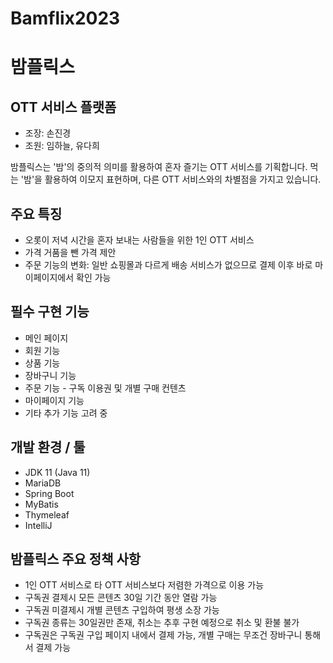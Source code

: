 # Bamflix2023 

# 밤플릭스

## OTT 서비스 플랫폼

- 조장: 손진경
- 조원: 임하늘, 유다희

밤플릭스는 '밤'의 중의적 의미를 활용하여 혼자 즐기는 OTT 서비스를 기획합니다. 
먹는 '밤'을 활용하여 이모지 표현하며, 다른 OTT 서비스와의 차별점을 가지고 있습니다.

## 주요 특징

- 오롯이 저녁 시간을 혼자 보내는 사람들을 위한 1인 OTT 서비스
- 가격 거품을 뺀 가격 제안
- 주문 기능의 변화: 일반 쇼핑몰과 다르게 배송 서비스가 없으므로 결제 이후 바로 마이페이지에서 확인 가능

## 필수 구현 기능

- 메인 페이지
- 회원 기능
- 상품 기능
- 장바구니 기능
- 주문 기능 - 구독 이용권 및 개별 구매 컨텐츠
- 마이페이지 기능
- 기타 추가 기능 고려 중

## 개발 환경 / 툴

- JDK 11 (Java 11)
- MariaDB
- Spring Boot
- MyBatis
- Thymeleaf
- IntelliJ

## 밤플릭스 주요 정책 사항

- 1인 OTT 서비스로 타 OTT 서비스보다 저렴한 가격으로 이용 가능
- 구독권 결제시 모든 콘텐츠 30일 기간 동안 열람 가능
- 구독권 미결제시 개별 콘텐츠 구입하여 평생 소장 가능
- 구독권 종류는 30일권만 존재, 취소는 추후 구현 예정으로 취소 및 환불 불가
- 구독권은 구독권 구입 페이지 내에서 결제 가능, 개별 구매는 무조건 장바구니 통해서 결제 가능
